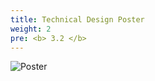 ```yaml
---
title: Technical Design Poster
weight: 2
pre: <b> 3.2 </b>
---
```



![Poster](/images/uploads/FinalPoster.png)
